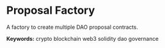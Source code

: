 # Proposal Factory

A factory to create multiple DAO proposal contracts.

**Keywords:** crypto blockchain web3 solidity dao governance
